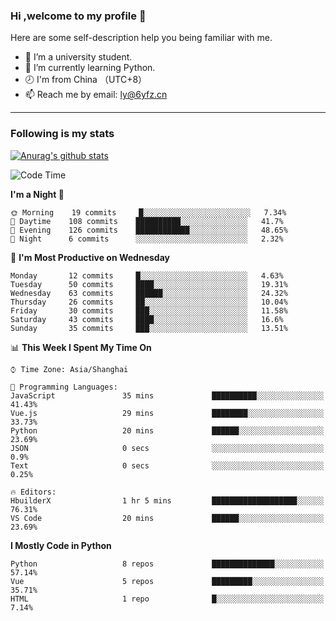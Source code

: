 ### Hi ,welcome to my profile 👋
Here are some self-description help you being familiar with me.
<!--
**liuyunfz/liuyunfz** is a ✨ _special_ ✨ repository because its `README.md` (this file) appears on your GitHub profile.
- 👯 I’m looking to collaborate on ...
- 🤔 I’m looking for help with ...
Here are some ideas to get you started:
-->
- 🏫 I’m a university student.
- 💪 I’m currently learning Python.
- 🕗 I'm from China （UTC+8）
- 📫 Reach me by email: [ly@6yfz.cn](mailto:ly@6yfz.cn)
  
---
### Following is my stats
  
[![Anurag's github stats](https://github-readme-stats.vercel.app/api?username=liuyunfz)](https://github.com/anuraghazra/github-readme-stats)
  
<!--START_SECTION:waka-->
![Code Time](http://img.shields.io/badge/Code%20Time-261%20hrs%201%20min-blue)

**I'm a Night 🦉** 

```text
🌞 Morning    19 commits     █░░░░░░░░░░░░░░░░░░░░░░░░   7.34% 
🌆 Daytime    108 commits    ██████████░░░░░░░░░░░░░░░   41.7% 
🌃 Evening    126 commits    ████████████░░░░░░░░░░░░░   48.65% 
🌙 Night      6 commits      ░░░░░░░░░░░░░░░░░░░░░░░░░   2.32%

```
📅 **I'm Most Productive on Wednesday** 

```text
Monday       12 commits     █░░░░░░░░░░░░░░░░░░░░░░░░   4.63% 
Tuesday      50 commits     ████░░░░░░░░░░░░░░░░░░░░░   19.31% 
Wednesday    63 commits     ██████░░░░░░░░░░░░░░░░░░░   24.32% 
Thursday     26 commits     ██░░░░░░░░░░░░░░░░░░░░░░░   10.04% 
Friday       30 commits     ███░░░░░░░░░░░░░░░░░░░░░░   11.58% 
Saturday     43 commits     ████░░░░░░░░░░░░░░░░░░░░░   16.6% 
Sunday       35 commits     ███░░░░░░░░░░░░░░░░░░░░░░   13.51%

```


📊 **This Week I Spent My Time On** 

```text
⌚︎ Time Zone: Asia/Shanghai

💬 Programming Languages: 
JavaScript               35 mins             ██████████░░░░░░░░░░░░░░░   41.43% 
Vue.js                   29 mins             ████████░░░░░░░░░░░░░░░░░   33.73% 
Python                   20 mins             ██████░░░░░░░░░░░░░░░░░░░   23.69% 
JSON                     0 secs              ░░░░░░░░░░░░░░░░░░░░░░░░░   0.9% 
Text                     0 secs              ░░░░░░░░░░░░░░░░░░░░░░░░░   0.25%

🔥 Editors: 
HbuilderX                1 hr 5 mins         ███████████████████░░░░░░   76.31% 
VS Code                  20 mins             ██████░░░░░░░░░░░░░░░░░░░   23.69%

```

**I Mostly Code in Python** 

```text
Python                   8 repos             ██████████████░░░░░░░░░░░   57.14% 
Vue                      5 repos             █████████░░░░░░░░░░░░░░░░   35.71% 
HTML                     1 repo              █░░░░░░░░░░░░░░░░░░░░░░░░   7.14%

```



<!--END_SECTION:waka-->
